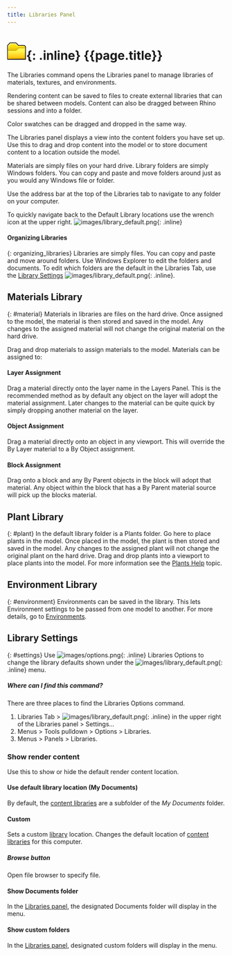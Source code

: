 ```yaml
---
title: Libraries Panel
---
```


# ![images/libraries.svg](images/libraries.svg){: .inline} {{page.title}}
The Libraries command opens the Libraries panel to manage libraries of materials, textures, and environments.

Rendering content can be saved to files to create external libraries that can be shared between models. Content can also be dragged between Rhino sessions and into a folder.

Color swatches can be dragged and dropped in the same way.

The Libraries panel displays a view into the content folders you have set up. Use this to drag and drop content into the model or to store document content to a location outside the model.

Materials are simply files on your hard drive.  Library folders are simply Windows folders.  You can copy and paste and move folders around just as you would any Windows file or folder.

Use the address bar at the top of the Libraries tab to navigate to any folder on your computer.

To quickly navigate back to the Default Library locations use the wrench icon at the upper right. ![images/library_default.png](images/library_default.png){: .inline}

#### Organizing Libraries
{: organizing_libraries}
Libraries are simply files.  You can copy and paste and move around folders. Use Windows Explorer to edit the folders and documents. To edit which folders are the default in the Libraries Tab, use the [Library Settings](#settings) ![images/library_default.png](images/library_default.png){: .inline}.

## Materials Library
{: #material}
Materials in libraries are files on the hard drive.  Once assigned to the model, the material is then stored and saved in the model.  Any changes to the assigned material will not change the original material on the hard drive.

Drag and drop materials to assign materials to the model. Materials can be assigned to:

#### Layer Assignment
Drag a material directly onto the layer name in the Layers Panel. This is the recommended method as by default any object on the layer will adopt the material assignment. Later changes to the material can be quite quick by simply dropping another material on the layer.

#### Object Assignment
Drag a material directly onto an object in any viewport. This will override the By Layer material to a By Object assignment.

#### Block Assignment
Drag onto a block and any By Parent objects in the block will adopt that material.  Any object within the block that has a By Parent material source will pick up the blocks material.

## Plant Library
{: #plant}
In the default library folder is a Plants folder.  Go here to place plants in the model.  Once placed in the model, the plant is then stored and saved in the model.  Any changes to the assigned plant will not change the original plant on the hard drive. Drag and drop plants into a viewport to place plants into the model. For more information see the [Plants Help](plants.html) topic.

## Environment Library
{: #environment}
Environments can be saved in the library.  This lets Environment settings to be passed from one model to another.  For more details, go to [Environments](environment-tab.html).

## Library Settings
{: #settings}
Use ![images/options.png](images/options.png){: .inline} Libraries Options to change the library defaults shown under the ![images/library_default.png](images/library_default.png){: .inline} menu.

##### Where can I find this command?
There are three places to find the Libraries Options command.

 1. Libraries Tab > ![images/library_default.png](images/library_default.png){: .inline} in the upper right of the Libraries panel > Settings...
 1. Menus > Tools pulldown > Options > Libraries.
 1. Menus > Panels > Libraries.


### Show render content
Use this to show or hide the default render content location.

#### Use default library location (My Documents)
By default, the [content libraries](libraries.html) are a subfolder of the *My Documents* folder.

#### Custom
Sets a custom [library](libraries.html) location.  Changes the default location of [content libraries](libraries.html) for this computer.

##### Browse button
Open file browser to specify file.

#### Show Documents folder
In the [Libraries panel](libraries.html), the designated Documents folder will display in the menu.

#### Show custom folders
In the [Libraries panel](libraries.html), designated custom folders will display in the menu.
